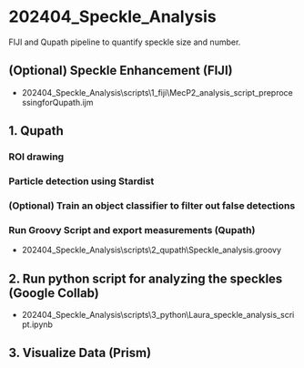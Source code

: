 # 202404_Speckle_Analysis
FIJI and Qupath pipeline to quantify speckle size and number. 

## (Optional) Speckle Enhancement (FIJI)
- 202404_Speckle_Analysis\scripts\1_fiji\MecP2_analysis_script_preprocessingforQupath.ijm
## 1. Qupath
### ROI drawing
### Particle detection using Stardist
### (Optional) Train an object classifier to filter out false detections
### Run Groovy Script and export measurements (Qupath)
- 202404_Speckle_Analysis\scripts\2_qupath\Speckle_analysis.groovy
## 2. Run python script for analyzing the speckles (Google Collab)
- 202404_Speckle_Analysis\scripts\3_python\Laura_speckle_analysis_script.ipynb
## 3. Visualize Data (Prism)
